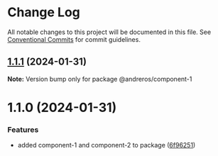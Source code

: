 # Change Log

All notable changes to this project will be documented in this file.
See [Conventional Commits](https://conventionalcommits.org) for commit guidelines.

## [1.1.1](https://github.com/andreros/react-shared-component-library/compare/@andreros/component-1@1.1.0...@andreros/component-1@1.1.1) (2024-01-31)

**Note:** Version bump only for package @andreros/component-1





# 1.1.0 (2024-01-31)


### Features

* added component-1 and component-2 to package ([6f96251](https://github.com/andreros/react-shared-component-library/commit/6f962516066da526f49f797fcaa1236cb8060d1f))
